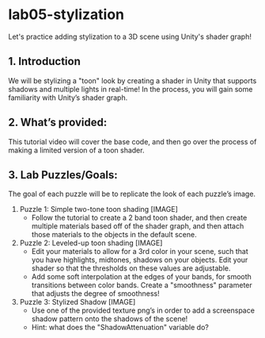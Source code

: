 # lab05-stylization
Let's practice adding stylization to a 3D scene using Unity's shader graph!

## 1. Introduction
We will be stylizing a "toon" look by creating a shader in Unity that supports shadows and multiple lights in real-time! In the process, you will gain some familiarity with Unity’s shader graph.

## 2. What’s provided:
This tutorial video will cover the base code, and then go over the process of making a limited version of a toon shader. 
         
## 3. Lab Puzzles/Goals:
The goal of each puzzle will be to replicate the look of each puzzle’s image.

1. Puzzle 1: Simple two-tone toon shading [IMAGE]
   * Follow the tutorial to create a 2 band toon shader, and then create multiple materials based off of the shader graph, and then attach those materials to the objects in the default scene.
2. Puzzle 2: Leveled-up toon shading [IMAGE]
   * Edit your materials to allow for a 3rd color in your scene, such that you have highlights, midtones, shadows on your objects. Edit your shader so that the thresholds on these values are adjustable.
   * Add some soft interpolation at the edges of your bands, for smooth transitions between color bands. Create a "smoothness" parameter that adjusts the degree of smoothness!  
3. Puzzle 3: Stylized Shadow [IMAGE]
   * Use one of the provided texture png’s in order to add a screenspace shadow pattern onto the shadows of the scene!
   * Hint: what does the "ShadowAttenuation" variable do? 

